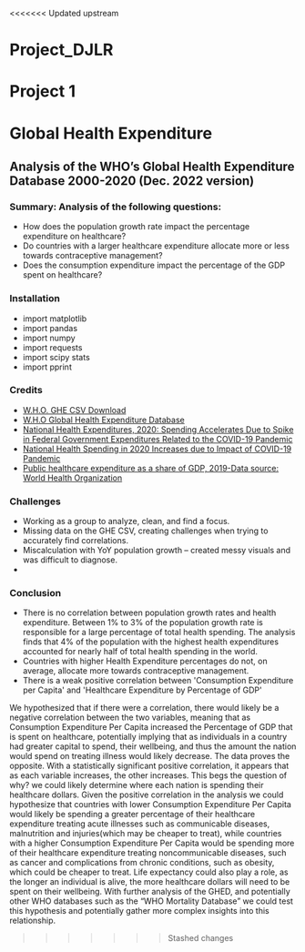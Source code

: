 <<<<<<< Updated upstream
# Project_DJLR
Project 1
=======
# Global Health Expenditure

## Analysis of the WHO’s Global Health Expenditure Database 2000-2020 (Dec. 2022 version)

### Summary: Analysis of the following questions:

* How does the population growth rate impact the percentage expenditure on healthcare?
* Do countries with a larger healthcare expenditure allocate more or less towards contraceptive management?
* Does the consumption expenditure impact the percentage of the GDP spent on healthcare?

### Installation

* import matplotlib
* import pandas
* import numpy
* import requests
* import scipy stats
* import pprint

### Credits

* [W.H.O. GHE CSV Download](https://apps.who.int/nha/database/Home/IndicatorsDownload/en) 
* [W.H.O Global Health Expenditure Database](https://apps.who.int/nha/database/Select/Indicators/en)
* [National Health Expenditures, 2020: Spending Accelerates Due to Spike in Federal Government Expenditures Related to the COVID-19 Pandemic](https://www.ama-assn.org/system/files/prp-annual-spending-2020.pdf)
* [National Health Spending in 2020 Increases due to Impact of COVID-19 Pandemic](https://www.cms.gov/newsroom/press-releases/national-health-spending-2020-increases-due-impact-covid-19-pandemic)
* [Public healthcare expenditure as a share of GDP, 2019-Data source: World Health Organization](https://ourworldindata.org/financing-healthcare)
  

### Challenges

* Working as a group to analyze, clean, and find a focus.
* Missing data on the GHE CSV, creating challenges when trying to accurately find correlations.
* Miscalculation with YoY population growth – created messy visuals and was difficult to diagnose.
* 

### Conclusion

* There is no correlation between population growth rates and health expenditure. Between 1% to 3% of the population growth rate is responsible for a large percentage of total health spending. The analysis finds that 4% of the population with the highest health expenditures accounted for nearly half of total health spending in the world.
* Countries with higher Health Expenditure percentages do not, on average, allocate more towards contraceptive management.
* There is a weak positive correlation between 'Consumption Expenditure per Capita' and 'Healthcare Expenditure by Percentage of GDP' 





We hypothesized that if there were a correlation, there would likely be a negative correlation between the two variables, meaning that as Consumption Expenditure Per Capita increased the Percentage of GDP that is spent on healthcare, potentially implying that as individuals in a country had greater capital to spend, their wellbeing, and thus the amount the nation would spend on treating illness would likely decrease. The data proves the opposite. With a statistically significant positive correlation, it appears that as each variable increases, the other increases. This begs the question of why? we could likely determine where each nation is spending their healthcare dollars. Given the positive correlation in the analysis we could hypothesize that countries with lower Consumption Expenditure Per Capita would likely be spending a greater percentage of their healthcare expenditure treating acute illnesses such as communicable diseases, malnutrition and injuries(which may be cheaper to treat), while countries with a higher Consumption Expenditure Per Capita would be spending more of their healthcare expenditure treating noncommunicable diseases, such as cancer and complications from chronic conditions, such as obesity, which could be cheaper to treat. Life expectancy could also play a role, as the longer an individual is alive, the more healthcare dollars will need to be spent on their wellbeing. With further analysis of the GHED, and potentially other WHO databases such as the “WHO Mortality Database” we could test this hypothesis and potentially gather more complex insights into this relationship.  
>>>>>>> Stashed changes
